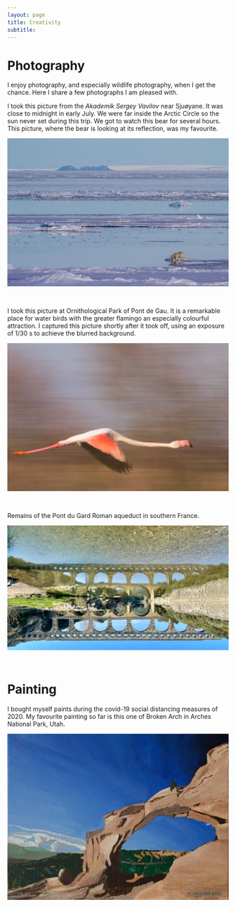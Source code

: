 ```yaml
---
layout: page
title: Creativity
subtitle: 
---
```


# Photography

I enjoy photography, and especially wildlife photography, when I get the chance. Here I share a few photographs I am pleased with.

I took this picture from the _Akademik Sergey Vavilov_ near Sjuøyane. It was close to midnight in early July. We were far inside the Arctic Circle so the sun never set during this trip. We got to watch this bear for several hours. This picture, where the bear is looking at its reflection, was my favourite. 

<img style="padding: 0px 0px 30px 0px;" width="600" class="center" src="https://github.com/markgpritchard/markgpritchard.github.io/blob/master/assets/img/ReflectionBear.jpg?raw=true" alt="Photograph of a polar bear looking at its reflection"/>

I took this picture at Ornithological Park of Pont de Gau. It is a remarkable place for water birds with the greater flamingo an especially colourful attraction. I captured this picture shortly after it took off, using an exposure of 1/30&nbsp;s to achieve the blurred background.

<img style="padding: 0px 0px 30px 0px;" width="600" class="center" src="https://github.com/markgpritchard/markgpritchard.github.io/blob/master/assets/img/flamingo.jpg?raw=true" alt="Photograph of a flamingo flying"/>

Remains of the Pont du Gard Roman aqueduct in southern France.

<img style="padding: 0px 0px 30px 0px;" width="600" class="center" src="https://github.com/markgpritchard/markgpritchard.github.io/blob/master/assets/img/pontdugard.jpg?raw=true" alt="Pont du Gard Roman aqueduct"/>

# Painting

I bought myself paints during the covid-19 social distancing measures of 2020. My favourite painting so far is this one of Broken Arch in Arches National Park, Utah.

<img style="padding: 0px 0px 30px 0px;" width="600" class="center" src="https://github.com/markgpritchard/markgpritchard.github.io/blob/master/assets/img/brokenarch.jpg?raw=true" alt="Acrylic painting of Broken Arch, Utah"/>

